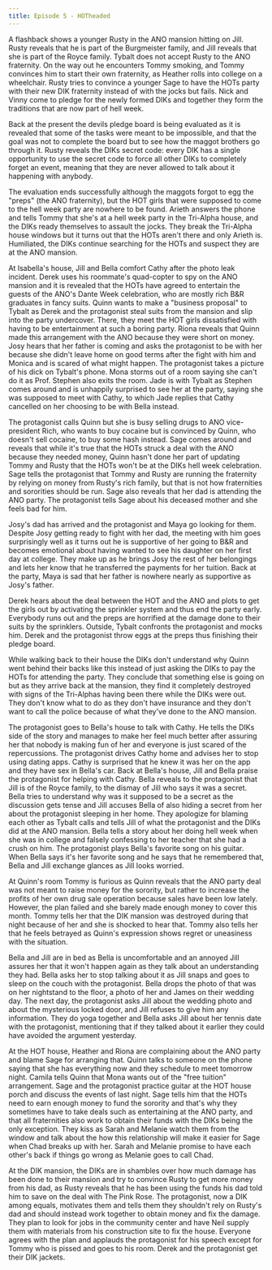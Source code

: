 ```yaml
---
title: Episode 5 - HOTheaded
---
```


A flashback shows a younger Rusty in the ANO mansion hitting on Jill. Rusty reveals that he is part of the Burgmeister family, and Jill reveals that she is part of the Royce family. Tybalt does not accept Rusty to the ANO fraternity. On the way out he encounters Tommy smoking, and Tommy convinces him to start their own fraternity, as Heather rolls into college on a wheelchair. Rusty tries to convince a younger Sage to have the HOTs party with their new DIK fraternity instead of with the jocks but fails. Nick and Vinny come to pledge for the newly formed DIKs and together they form the traditions that are now part of hell week.

Back at the present the devils pledge board is being evaluated as it is revealed that some of the tasks were meant to be impossible, and that the goal was not to complete the board but to see how the maggot brothers go through it. Rusty reveals the DIKs secret code: every DIK has a single opportunity to use the secret code to force all other DIKs to completely forget an event, meaning that they are never allowed to talk about it happening with anybody.

The evaluation ends successfully although the maggots forgot to egg the "preps" (the ANO fraternity), but the HOT girls that were supposed to come to the hell week party are nowhere to be found. Arieth answers the phone and tells Tommy that she's at a hell week party in the Tri-Alpha house, and the DIKs ready themselves to assault the jocks. They break the Tri-Alpha house windows but it turns out that the HOTs aren't there and only Arieth is. Humiliated, the DIKs continue searching for the HOTs and suspect they are at the ANO mansion.

At Isabella's house, Jill and Bella comfort Cathy after the photo leak incident. Derek uses his roommate's quad-copter to spy on the ANO mansion and it is revealed that the HOTs have agreed to entertain the guests of the ANO's Dante Week celebration, who are mostly rich B&R graduates in fancy suits. Quinn wants to make a "business proposal" to Tybalt as Derek and the protagonist steal suits from the mansion and slip into the party undercover. There, they meet the HOT girls dissatisfied with having to be entertainment at such a boring party. Riona reveals that Quinn made this arrangement with the ANO because they were short on money. Josy hears that her father is coming and asks the protagonist to be with her because she didn't leave home on good terms after the fight with him and Monica and is scared of what might happen. The protagonist takes a picture of his dick on Tybalt's phone. Mona storms out of a room saying she can't do it as Prof. Stephen also exits the room. Jade is with Tybalt as Stephen comes around and is unhappily surprised to see her at the party, saying she was supposed to meet with Cathy, to which Jade replies that Cathy cancelled on her choosing to be with Bella instead.

The protagonist calls Quinn but she is busy selling drugs to ANO vice-president Rich, who wants to buy cocaine but is convinced by Quinn, who doesn't sell cocaine, to buy some hash instead. Sage comes around and reveals that while it's true that the HOTs struck a deal with the ANO because they needed money, Quinn hasn't done her part of updating Tommy and Rusty that the HOTs won't be at the DIKs hell week celebration. Sage tells the protagonist that Tommy and Rusty are running the fraternity by relying on money from Rusty's rich family, but that is not how fraternities and sororities should be run. Sage also reveals that her dad is attending the ANO party. The protagonist tells Sage about his deceased mother and she feels bad for him.

Josy's dad has arrived and the protagonist and Maya go looking for them. Despite Josy getting ready to fight with her dad, the meeting with him goes surprisingly well as it turns out he is supportive of her going to B&R and becomes emotional about having wanted to see his daughter on her first day at college. They make up as he brings Josy the rest of her belongings and lets her know that he transferred the payments for her tuition. Back at the party, Maya is sad that her father is nowhere nearly as supportive as Josy's father.

Derek hears about the deal between the HOT and the ANO and plots to get the girls out by activating the sprinkler system and thus end the party early. Everybody runs out and the preps are horrified at the damage done to their suits by the sprinklers. Outside, Tybalt confronts the protagonist and mocks him. Derek and the protagonist throw eggs at the preps thus finishing their pledge board.

While walking back to their house the DIKs don't understand why Quinn went behind their backs like this instead of just asking the DIKs to pay the HOTs for attending the party. They conclude that something else is going on but as they arrive back at the mansion, they find it completely destroyed with signs of the Tri-Alphas having been there while the DIKs were out. They don't know what to do as they don't have insurance and they don't want to call the police because of what they've done to the ANO mansion.

The protagonist goes to Bella's house to talk with Cathy. He tells the DIKs side of the story and manages to make her feel much better after assuring her that nobody is making fun of her and everyone is just scared of the repercussions. The protagonist drives Cathy home and advises her to stop using dating apps. Cathy is surprised that he knew it was her on the app and they have sex in Bella's car. Back at Bella's house, Jill and Bella praise the protagonist for helping with Cathy. Bella reveals to the protagonist that Jill is of the Royce family, to the dismay of Jill who says it was a secret. Bella tries to understand why was it supposed to be a secret as the discussion gets tense and Jill accuses Bella of also hiding a secret from her about the protagonist sleeping in her home. They apologize for blaming each other as Tybalt calls and tells Jill of what the protagonist and the DIKs did at the ANO mansion. Bella tells a story about her doing hell week when she was in college and falsely confessing to her teacher that she had a crush on him. The protagonist plays Bella's favorite song on his guitar. When Bella says it's her favorite song and he says that he remembered that, Bella and Jill exchange glances as Jill looks worried.

At Quinn's room Tommy is furious as Quinn reveals that the ANO party deal was not meant to raise money for the sorority, but rather to increase the profits of her own drug sale operation because sales have been low lately. However, the plan failed and she barely made enough money to cover this month. Tommy tells her that the DIK mansion was destroyed during that night because of her and she is shocked to hear that. Tommy also tells her that he feels betrayed as Quinn's expression shows regret or uneasiness with the situation.

Bella and Jill are in bed as Bella is uncomfortable and an annoyed Jill assures her that it won't happen again as they talk about an understanding they had. Bella asks her to stop talking about it as Jill snaps and goes to sleep on the couch with the protagonist. Bella drops the photo of that was on her nightstand to the floor, a photo of her and James on their wedding day. The next day, the protagonist asks Jill about the wedding photo and about the mysterious locked door, and Jill refuses to give him any information. They do yoga together and Bella asks Jill about her tennis date with the protagonist, mentioning that if they talked about it earlier they could have avoided the argument yesterday.

At the HOT house, Heather and Riona are complaining about the ANO party and blame Sage for arranging that. Quinn talks to someone on the phone saying that she has everything now and they schedule to meet tomorrow night. Camila tells Quinn that Mona wants out of the "free tuition" arrangement. Sage and the protagonist practice guitar at the HOT house porch and discuss the events of last night. Sage tells him that the HOTs need to earn enough money to fund the sorority and that's why they sometimes have to take deals such as entertaining at the ANO party, and that all fraternities also work to obtain their funds with the DIKs being the only exception. They kiss as Sarah and Melanie watch them from the window and talk about the how this relationship will make it easier for Sage when Chad breaks up with her. Sarah and Melanie promise to have each other's back if things go wrong as Melanie goes to call Chad.

At the DIK mansion, the DIKs are in shambles over how much damage has been done to their mansion and try to convince Rusty to get more money from his dad, as Rusty reveals that he has been using the funds his dad told him to save on the deal with The Pink Rose. The protagonist, now a DIK among equals, motivates them and tells them they shouldn't rely on Rusty's dad and should instead work together to obtain money and fix the damage. They plan to look for jobs in the community center and have Neil supply them with materials from his construction site to fix the house. Everyone agrees with the plan and applauds the protagonist for his speech except for Tommy who is pissed and goes to his room. Derek and the protagonist get their DIK jackets.
